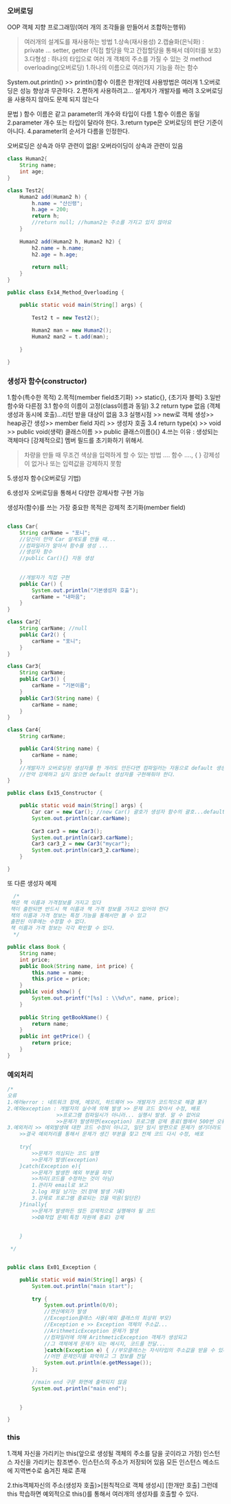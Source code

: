 ### 오버로딩
OOP 객체 지향 프로그래밍(여러 개의 조각들을 만들어서 조합하는행위)
>여러개의 설계도를 재사용하는 방법
1.상속(재사용성)
2.캡슐화(은닉화) : private ... setter, getter (직접 할당을 막고 간접할당을 통해서 데이터를 보호)
3.다형성 : 하나의 타입으로 여러 개 객체의 주소를 가질 수 있는 것
> method overloading(오버로딩)
1.하나의 이름으로 여러가지 기능을 하는 함수

System.out.println() >> println()함수 이름은 한개인데 사용방법은 여러개
1.오버로딩은 성능 향상과 무관하다.
2.편하게 사용하려고... 설계자가 개발자를 배려
3.오버로딩을 사용하지 않아도 문제 되지 않는다


문법 ) 함수 이름은 같고 parameter의 개수와 타입이 다름
1.함수 이름은 동일
2.parameter 개수 또는 타입이 달라야 한다.
3.return type은 오버로딩의 판단 기준이 아니다.
4.parameter의 순서가 다름을 인정한다.

오버로딩은 상속과 아무 관련이 없음!
오버라이딩이 상속과 관련이 있음

```java
class Human2{
	String name;
	int age;
}

class Test2{
	Human2 add(Human2 h) {
		h.name = "산신령";
		h.age = 200;
		return h;
		//return null; //human2는 주소를 가지고 있지 않아요
	}
	
	Human2 add(Human2 h, Human2 h2) {
		h2.name = h.name;
		h2.age = h.age;
		
		return null;
	}
}

public class Ex14_Method_Overloading {

	public static void main(String[] args) {
		
		Test2 t = new Test2();
		
		Human2 man = new Human2();
		Human2 man2 = t.add(man);
		
	}

}
```


### 생성자 함수(constructor)
1.함수(특수한 목적)
2.목적(member field초기화) >> static{}, {초기자 블럭}
3.일반함수와 다른점
3.1 함수의 이름이 고정(class이름과 동일)
3.2 return type 없음 (객체 생성과 동시에 호출)...리턴 받을 대상이 없음
3.3 실행시점 >> new로 객체 생성>> heap공간 생성>> member field 자리 >> 생성자 호출
3.4 return type(x) >> void >> public void(생략) 클래스이름 >> public 클래스이름(){}
4.쓰는 이유 : 생성되는 객체마다 [강제적으로] 멤버 필드를 초기화하기 위해서.

>차량을 만들 때 무조건 색상을 입력하게 할 수 있는 방법 ....
> 함수 ...., { } 강제성이 없거나 또는 입력값을 강제하지 못함

5.생성자 함수(오버로딩 기법)

6.생성자 오버로딩을 통해서 다양한 강제사항 구현 가능 

생성자(함수)를 쓰는 가장 중요한 목적은 강제적 초기화(member field)

```java

class Car{
	String carName = "포니";
	//당신이 만약 Car 설계도를 만들 때...
	//컴파일러가 알아서 함수를 생성 ...
	//생성자 함수
	//public Car(){} 자동 생성
	
	
	//개발자가 직접 구현
	public Car() { 
		System.out.println("기본생성자 호출");
		carName = "내마음";
	}
}

class Car2{
	String carName; //null
	public Car2() {
		carName = "포니";
	}
}

class Car3{
	String carName;
	public Car3() {
		carName = "기본이름";
	}
	public Car3(String name) {
		carName = name;
	}
}

class Car4{
	String carName;

	public Car4(String name) {
		carName = name;
	}
	//개발자가 오버로딩된 생성자를 한 개라도 만든다면 컴파일러는 자동으로 default 생성자를 만들지 않는다.
	//만약 강제하고 싶지 않으면 default 생성자를 구현해줘야 한다.
}

public class Ex15_Constructor {

	public static void main(String[] args) {
		Car car = new Car(); //new Car() 괄호가 생성자 함수의 괄호...default constructor
		System.out.println(car.carName);
		
		Car3 car3 = new Car3();
		System.out.println(car3.carName);
		Car3 car3_2 = new Car3("mycar");
		System.out.println(car3_2.carName);
	}

}
```


또 다른 생성자 예제
```java
  /*
 책은 책 이름과 가격정보를 가지고 있다
 책이 출판되면 반드시 책 이름과 책 가격 정보를 가지고 있어야 한다
 책의 이름과 가격 정보는 특정 기능을 통해서만 볼 수 있고
 출판된 이후에는 수정할 수 없다.
 책 이름과 가격 정보는 각각 확인할 수 있다.
  */

public class Book {
	String name;
	int price;
	public Book(String name, int price) {
		this.name = name;
		this.price = price;
	}
	public void show() {
		System.out.printf("[%s] : \\%d\n", name, price);
	}
	
	public String getBookName() {
		return name;
	}
	public int getPrice() {
		return price;
	}
}
```

### 예외처리
```java
/*
오류
1.에러error : 네트워크 장애, 메모리, 하드웨어 >> 개발자가 코드적으로 해결 불가
2.예외exception : 개발자의 실수에 의해 발생 >> 문제 코드 찾아서 수정, 배포
				>>프로그램 컴파일시가 아니라... 실행시 발생. 알 수 없어요
				>>문제가 발생하면(exception) 프로그램 강제 종료(웹에서 500번 오류)
3.예외처리 >> 에외발생에 대한 코드 수정이 아니고, 일단 임시 방편으로 문제가 생기더라도 프로그램이 안정적으로 종료되는 것을 처리
	>>결국 예외처리를 통해서 문제가 생긴 부분을 찾고 전체 코드 다시 수정, 배포
	
	try{
		>>문제가 의심되는 코드 실행
		>>문제가 발생(exception)
	}catch(Exception e){
		>>문제가 발생한 예외 부분을 파악
		>>처리(코드를 수정하는 것이 아님)
		1.관리자 email로 보고
		2.log 파일 남기는 것(장애 발생 기록)
		3.강제로 프로그램 종료되는 것을 막음(일단은)
	}finally{
		>>문제가 발생하든 않든 강제적으로 실행해야 될 코드
		>>DB작업 문제(특정 자원에 종료) 강제
	
	
	}

 */


public class Ex01_Exception {

	public static void main(String[] args) {
		System.out.println("main start");
		
		try {
			System.out.println(0/0);
			//연산예외가 발생
			//Exception클래스 사용(예외 클래스의 최상위 부모)
			//Exception e >> Exception 객체의 주소값...
			//ArithmeticException 문제가 발생
			//컴파일러에 의해 ArithmeticException 객체가 생성되고
			//그 객체에게 문제가 되는 메시지, 코드를 전달...
			}catch(Exception e) { //부모클래스는 자식타입의 주소값을 받을 수 있다.
			//어떤 문제인지를 파악하고 그 정보를 전달
			System.out.println(e.getMessage()); 
		};
		
		//main end 구문 화면에 출력되지 않음
		System.out.println("main end");
		

	}

}
```

### this
1.객체 자신을 가리키는 this(앞으로 생성될 객체의 주소를 담을 곳이라고 가정)
	인스턴스 자신을 가리키는 참조변수. 인스턴스의 주소가 저장되어 있음
	모든 인스턴스 메소드에 지역변수로 숨겨진 채로 존재
  
2.this객체자신의 주소(생성자 호출)>[원칙적으로 객체 생성시] [한개만 호출]
	그런데 this 학습하면 예외적으로 this()를 통해서 여러개의 생성자를 호출할 수 있다.

